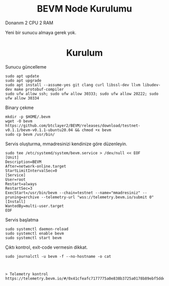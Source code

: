 <h1 align="center">BEVM Node Kurulumu</h1>

Donanım
2 CPU 2 RAM

Yeni bir sunucu almaya gerek yok.

<h1 align="center">Kurulum</h1>


Sunucu güncelleme

    sudo apt update
    sudo apt upgrade
    sudo apt install --assume-yes git clang curl libssl-dev llvm libudev-dev make protobuf-compiler
    sudo ufw allow ssh; sudo ufw allow 30333; sudo ufw allow 20222; sudo ufw allow 30334


Binary çekme

    mkdir -p $HOME/.bevm
    wget -O bevm https://github.com/btclayer2/BEVM/releases/download/testnet-v0.1.1/bevm-v0.1.1-ubuntu20.04 && chmod +x bevm
    sudo cp bevm /usr/bin/

Servis oluşturma, mmadresinizi kendinize göre düzenleyin.

    sudo tee /etc/systemd/system/bevm.service > /dev/null << EOF
    [Unit]
    Description=BEVM
    After=network-online.target
    StartLimitIntervalSec=0
    [Service]
    User=root
    Restart=always
    RestartSec=3
    ExecStart=/usr/bin/bevm --chain=testnet --name="mmadresiniz" --pruning=archive --telemetry-url "wss://telemetry.bevm.io/submit 0"
    [Install]
    WantedBy=multi-user.target
    EOF

Servis başlatma

    sudo systemctl daemon-reload
    sudo systemctl enable bevm
    sudo systemctl start bevm

Çıktı kontrol, exit-code vermesin dikkat.

    sudo journalctl -u bevm -f --no-hostname -o cat
```


> Telemetry kontrol
https://telemetry.bevm.io/#/0x41cfeafc7177775a0e838b3725a0178b89ebf5dde1b5f766becbf975a24e297b
